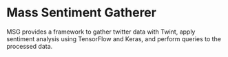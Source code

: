 # Mass Sentiment Gatherer
MSG provides a framework to gather twitter data with Twint, apply sentiment analysis using TensorFlow and Keras, and perform queries to the processed data.
